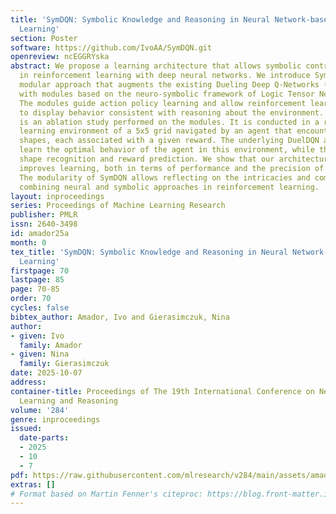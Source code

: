 ```yaml
---
title: 'SymDQN: Symbolic Knowledge and Reasoning in Neural Network-based Reinforcement
  Learning'
section: Poster
software: https://github.com/IvoAA/SymDQN.git
openreview: ncEGGRYska
abstract: We propose a learning architecture that allows symbolic control and guidance
  in reinforcement learning with deep neural networks. We introduce SymDQN, a novel
  modular approach that augments the existing Dueling Deep Q-Networks (DuelDQN) architecture
  with modules based on the neuro-symbolic framework of Logic Tensor Networks (LTNs).
  The modules guide action policy learning and allow reinforcement learning agents
  to display behavior consistent with reasoning about the environment. Our experiment
  is an ablation study performed on the modules. It is conducted in a reinforcement
  learning environment of a 5x5 grid navigated by an agent that encounters various
  shapes, each associated with a given reward. The underlying DuelDQN attempts to
  learn the optimal behavior of the agent in this environment, while the modules facilitate
  shape recognition and reward prediction. We show that our architecture significantly
  improves learning, both in terms of performance and the precision of the agent.
  The modularity of SymDQN allows reflecting on the intricacies and complexities of
  combining neural and symbolic approaches in reinforcement learning.
layout: inproceedings
series: Proceedings of Machine Learning Research
publisher: PMLR
issn: 2640-3498
id: amador25a
month: 0
tex_title: 'SymDQN: Symbolic Knowledge and Reasoning in Neural Network-based Reinforcement
  Learning'
firstpage: 70
lastpage: 85
page: 70-85
order: 70
cycles: false
bibtex_author: Amador, Ivo and Gierasimczuk, Nina
author:
- given: Ivo
  family: Amador
- given: Nina
  family: Gierasimczuk
date: 2025-10-07
address:
container-title: Proceedings of The 19th International Conference on Neurosymbolic
  Learning and Reasoning
volume: '284'
genre: inproceedings
issued:
  date-parts:
  - 2025
  - 10
  - 7
pdf: https://raw.githubusercontent.com/mlresearch/v284/main/assets/amador25a/amador25a.pdf
extras: []
# Format based on Martin Fenner's citeproc: https://blog.front-matter.io/posts/citeproc-yaml-for-bibliographies/
---
```


